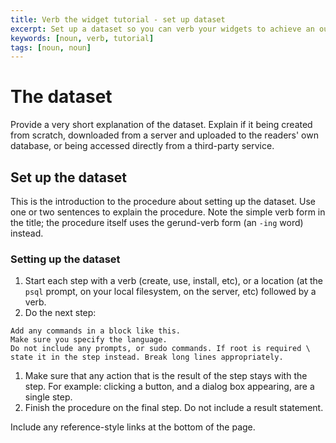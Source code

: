 ```yaml
---
title: Verb the widget tutorial - set up dataset
excerpt: Set up a dataset so you can verb your widgets to achieve an outcome using the tool
keywords: [noun, verb, tutorial]
tags: [noun, noun]
---
```


# The dataset

Provide a very short explanation of the dataset. Explain if it being created
from scratch, downloaded from a server and uploaded to the readers' own
database, or being accessed directly from a third-party service.

## Set up the dataset

This is the introduction to the procedure about setting up the dataset. Use one
or two sentences to explain the procedure. Note the simple verb form in the
title; the procedure itself uses the gerund-verb form (an `-ing` word) instead.

<procedure>

### Setting up the dataset

1.  Start each step with a verb (create, use, install, etc), or a location (at
    the `psql` prompt, on your local filesystem, on the server, etc) followed by
    a verb.
1.  Do the next step:

   ```sql|bash|...
   Add any commands in a block like this.
   Make sure you specify the language.
   Do not include any prompts, or sudo commands. If root is required \
   state it in the step instead. Break long lines appropriately.
   ```

1.  Make sure that any action that is the result of the step stays with the step.
   For example: clicking a button, and a dialog box appearing, are a single step.
1.  Finish the procedure on the final step. Do not include a result statement.

</procedure>

Include any reference-style links at the bottom of the page.
